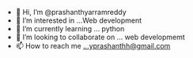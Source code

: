 - 👋 Hi, I’m @prashanthyarramreddy
- 👀 I’m interested in ...Web development
- 🌱 I’m currently learning ... python
- 💞️ I’m looking to collaborate on ... web developmemt 
- 📫 How to reach me ...yprashanthh@gmail.com

<!---
prashanthyarramreddy/prashanthyarramreddy is a ✨ special ✨ repository because its `README.md` (this file) appears on your GitHub profile.
You can click the Preview link to take a look at your changes.
--->
